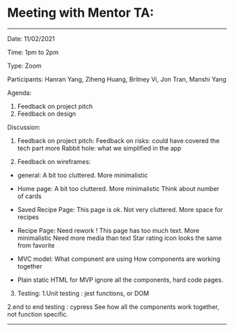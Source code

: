 
# Meeting with Mentor TA:
_________________________

Date: 11/02/2021 

Time: 1pm to 2pm

Type: Zoom

Participants: 
Hanran Yang, Ziheng Huang, Britney Vi, Jon Tran, Manshi Yang

Agenda:
1.  Feedback on project pitch
2.  Feedback on design

Discussion:
1.  Feedback on project pitch:
Feedback on risks: could have covered the tech part more
Rabbit hole: what we simplified in the app

2.  Feedback on wireframes:
- general: 
A bit too cluttered. More minimalistic 

- Home page:
A bit too cluttered. More minimalistic 
Think about number of cards

- Saved Recipe Page:
This page is ok. Not very cluttered. More space for recipes

- Recipe Page:
Need rework ! This page has too much text. More minimalistic 
Need more media than text
Star rating icon looks the same from favorite

- MVC model:
What component are using
How components are working together 

- Plain static HTML for MVP ignore all the components, hard code pages. 

3.  Testing:
1.Unit testing : jest
functions, or DOM

2.end to end testing : cypress
See how all the components work together, not function specific.

_________________________
